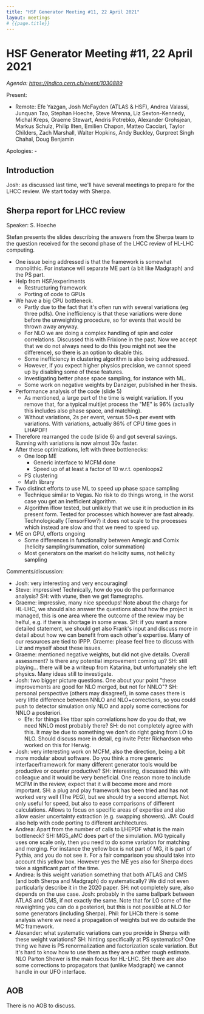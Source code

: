 ```yaml
---
title: "HSF Generator Meeting #11, 22 April 2021"
layout: meetings
# {{page.title}}
---
```


# HSF Generator Meeting #11, 22 April 2021

_Agenda: <https://indico.cern.ch/event/1030889>_

Present:

- Remote: Efe Yazgan, Josh McFayden (ATLAS & HSF), Andrea Valassi, Junquan Tao,
  Stephan Hoeche, Steve Mrenna, Liz Sexton-Kennedy, Michal Kreps, Graeme
  Stewart, Andris Potrebko, Alexander Grohsjean, Markus Schulz, Philip Ilten,
  Emilien Chapon, Matteo Cacciari, Taylor Childers, Zach Marshall, Walter
  Hopkins, Andy Buckley, Gurpreet Singh Chahal, Doug Benjamin

Apologies: -

## Introduction

Josh: as discussed last time, we'll have several meetings to prepare for the
LHCC review. We start today with Sherpa.

## Sherpa report for LHCC review

Speaker: S. Hoeche

Stefan presents the slides describing the answers from the Sherpa team to the
question received for the second phase of the LHCC review of HL-LHC computing.

- One issue being addressed is that the framework is somewhat monolithic. For
  instance will separate ME part (a bit like Madgraph) and the PS part.
- Help from HSF/experiments
  - Restructuring framework
  - Porting of code to GPUs
- We have a big CPU bottleneck.
  - Partly due to the fact that it's often run with several variations (eg three
    pdfs). One inefficiency is that these variations were done before the
    unweighting procedure, so for events that would be thrown away anyway.
  - For NLO we are doing a complex handling of spin and color correlations.
    Discussed this with Frixione in the past. Now we accept that we do not
    always need to do this (you might not see the difference), so there is an
    option to disable this.
  - Some inefficiency in clustering algorithm is also being addressed.
  - However, if you expect higher physics precision, we cannot speed up by
    disabling some of these features.
  - Investigating better phase space sampling, for instance with ML.
  - Some work on negative weights by Danziger, published in her thesis.
- Performance analysis of the code (slide 5)
  - As mentioned, a large part of the time is weight variation. If you remove
    that, for a typical multijet process the "ME" is 96% (actually this includes
    also phase space, and matching).
  - Without variations, 2s per event, versus 50+s per event with variations.
    With variations, actually 86% of CPU time goes in LHAPDF!
- Therefore rearranged the code (slide 6) and got several savings. Running with
  variations is now almost 30x faster.
- After these optimizations, left with three bottlenecks:
  - One loop ME
    - Generic interface to MCFM done
    - Speed up of at least a factor of 10 w.r.t. openloops2
  - PS clustering
  - Math library
- Two distinct efforts to use ML to speed up phase space sampling
  - Technique similar to Vegas. No risk to do things wrong, in the worst case
    you get an inefficient algorithm.
  - Algorithm iflow tested, but unlikely that we use it in production in its
    present form. Tested for processes which however are fast already.
    Technologically (TensorFlow?) it does not scale to the processes which
    instead are slow and that we need to speed up.
- ME on GPU, efforts ongoing
  - Some differences in functionality between Amegic and Comix (helicity
    sampling/summation, color summation)
  - Most generators on the market do helicity sums, not helicity sampling

Comments/discussion:

- Josh: very interesting and very encouraging!
- Steve: impressive! Technically, how do you do the performance analysis? SH:
  with vtune, then we get flamegraphs.
- Graeme: impressive, many nice speedups! Note about the charge for HL-LHC, we
  should also answer the questions about how the project is managed, this is one
  area where the outcome of the review may be helful, e.g. if there is shortage
  in some areas. SH: if you want a more detailed statement, we should get also
  Frank's input and discuss more in detail about how we can benefit from each
  other's expertise. Many of our resources are tied to IPPP. Graeme: please feel
  free to discuss with Liz and myself about these issues.
- Graeme: mentioned negative weights, but did not give details. Overall
  assessment? Is there any potential improvement coming up? SH: still playing...
  there will be a writeup from Katarina, but unfortunately she left physics.
  Many ideas still to investigate.
- Josh: two bigger picture questions. One about your point "these improvements
  are good for NLO merged, but not for NNLO"? SH: personal perspective (others
  may disagree!), in some cases there is very little difference between NNLO and
  NLO+corrections, so you could push to detector simulation only NLO and apply
  some corrections for NNLO a posteriori.
  - Efe: for things like ttbar spin correlations how do you do that, we need
    NNLO most probably there? SH: do not completely agree with this. It may be
    due to something we don't do right going from LO to NLO. Should discuss more
    in detail, eg invite Peter Richardson who worked on this for Herwig.
- Josh: very interesting work on MCFM, also the direction, being a bit more
  modular about software. Do you think a more generic interface/framework for
  many different generator tools would be productive or counter productive? SH:
  interesting, discussed this with colleague and it would be very beneficial.
  One reason more to include MCFM in the review, expect that it will become more
  and more important. SH: a plug and play framework has been tried and has not
  worked very well (The PEG), but we should try a second attempt. Not only
  useful for speed, but also to ease comparisons of different calculations.
  Allows to focus on specific areas of expertise and also allow easier
  uncertainty extraction (e.g. swapping showers). JM: Could also help with code
  porting to different architectures.
- Andrea: Apart from the number of calls to LHEPDF what is the main bottleneck?
  SH: MG5_aMC does part of the simulation. MG typically uses one scale only,
  then you need to do some variation for matching and merging. For instance the
  yellow box is not part of MG, it is part of Pythia, and you do not see it. For
  a fair comparison you should take into account this yellow box. However yes
  the ME yes also for Sherpa does take a significant part of the time.
- Andrea: Is this weight variation something that both ATLAS and CMS (and both
  Sherpa and Madgraph) do systematically? We did not even particularly describe
  it in the 2020 paper. SH: not completely sure, also depends on the use case.
  Josh: probably in the same ballpark between ATLAS and CMS, if not exactly the
  same. Note that for LO some of the reweighting you can do a posteriori, but
  this is not possible at NLO for some generators (including Sherpa). Phil: for
  LHCb there is some analysis where we need a propagation of weights but we do
  outside the MC framework.
- Alexander: what systematic variations can you provide in Sherpa with these
  weight variations? SH: hinting specifically at PS systematics? One thing we
  have is PS renormalization and factorization scale variation. But it's hard to
  know how to use them as they are a rather rough estimate. NLO Parton Shower is
  the main focus for HL-LHC. SH: there are also some corrections to propagators
  that (unlike Madgraph) we cannot handle in our UFO interface.

## AOB

There is no AOB to discuss.

